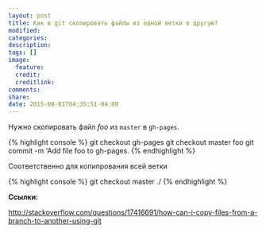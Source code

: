 ```yaml
---
layout: post
title: Как в git скопировать файлы из одной ветки в другую?
modified:
categories:
description:
tags: []
image:
  feature:
  credit:
  creditlink:
comments:
share:
date: 2015-08-01T04:35:51-04:00
---
```


Нужно скопировать файл _foo_ из `master` в `gh-pages`.

{% highlight console %}
git checkout gh-pages
git checkout master foo
git commit -m 'Add file foo to gh-pages.
{% endhighlight %}

Соответственно для копипрования всей ветки

{% highlight console %}
git checkout master ./
{% endhighlight %}

**Ссылки:**

http://stackoverflow.com/questions/17416691/how-can-i-copy-files-from-a-branch-to-another-using-git
